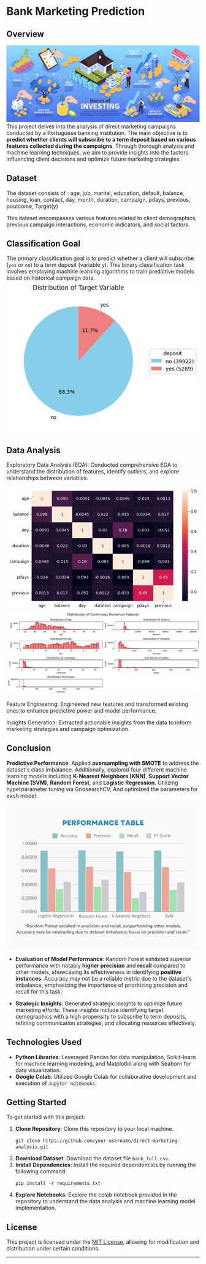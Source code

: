 # Bank Marketing Prediction

## Overview
![Project Overview](images/Project_Overview.jpg)
This project delves into the analysis of direct marketing campaigns conducted by a Portuguese banking institution. The main objective is to **predict whether clients will subscribe to a term deposit based on various features collected during the campaigns**. Through thorough analysis and machine learning techniques, we aim to provide insights into the factors influencing client decisions and optimize future marketing strategies.

## Dataset
The dataset consists of :
age, job, marital, education, default, balance, housing, loan, contact, day, month, duration, campaign, pdays, previous, poutcome, Target(y)

This dataset encompasses various features related to client demographics, previous campaign interactions, economic indicators, and social factors.

## Classification Goal
The primary classification goal is to predict whether a client will subscribe (`yes` or `no`) to a term deposit (variable `y`). This binary classification task involves employing machine learning algorithms to train predictive models based on historical campaign data.
![target variable](images/target_variable.png)

## Data Analysis
Exploratory Data Analysis (EDA): Conducted comprehensive EDA to understand the distribution of features, identify outliers, and explore relationships between variables.

![Correlation](images/correlation.png)
![distribution](images/distribution.png)

Feature Engineering: Engineered new features and transformed existing ones to enhance predictive power and model performance.
 <!--- Insert an image/gif depicting feature engineering process --->

Insights Generation: Extracted actionable insights from the data to inform marketing strategies and campaign optimization.
 <!--- Insert a visualization summarizing key insights from the data analysis process --->

## Conclusion
 **Predictive Performance**: Applied **oversampling with SMOTE** to address the dataset's class imbalance. Additionally, explored four different machine learning models including **K-Nearest Neighbors (KNN)**, **Support Vector Machine (SVM)**, **Random Forest**, and **Logistic Regression**. Utilizing hyperparameter tuning via GridsearchCV, And optimized the parameters for each model.
 
![Performance](images/Performance.png)
- **Evaluation of Model Performance**: Random Forest exhibited superior performance with notably **higher precision** and **recall** compared to other models, showcasing its effectiveness in identifying **positive instances**. Accuracy may not be a reliable metric due to the dataset's imbalance, emphasizing the importance of prioritizing precision and recall for this task.

- **Strategic Insights**: Generated strategic insights to optimize future marketing efforts. These insights include identifying target demographics with a high propensity to subscribe to term deposits, refining communication strategies, and allocating resources effectively.

## Technologies Used
- **Python Libraries**: Leveraged Pandas for data manipulation, Scikit-learn for machine learning modeling, and Matplotlib along with Seaborn for data visualization.
- **Google Colab**: Utilized Google Colab for collaborative development and execution of `Jupyter notebooks`.

 
## Getting Started
To get started with this project:

1. **Clone Repository**: Clone this repository to your local machine.
   ```
   git clone https://github.com/your-username/direct-marketing-analysis.git
   ```
2. **Download Dataset**: Download the dataset file `bank_full.csv`.
3. **Install Dependencies**: Install the required dependencies by running the following command:
   ```
   pip install -r requirements.txt
   ```
4. **Explore Notebooks**: Explore the colab notebook provided in the repository to understand the data analysis and machine learning model implementation.

## License
This project is licensed under the [MIT License](LICENSE), allowing for modification and distribution under certain conditions.

---
